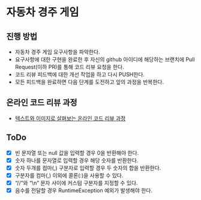 # 자동차 경주 게임
## 진행 방법
* 자동차 경주 게임 요구사항을 파악한다.
* 요구사항에 대한 구현을 완료한 후 자신의 github 아이디에 해당하는 브랜치에 Pull Request(이하 PR)를 통해 코드 리뷰 요청을 한다.
* 코드 리뷰 피드백에 대한 개선 작업을 하고 다시 PUSH한다.
* 모든 피드백을 완료하면 다음 단계를 도전하고 앞의 과정을 반복한다.

## 온라인 코드 리뷰 과정
* [텍스트와 이미지로 살펴보는 온라인 코드 리뷰 과정](https://github.com/next-step/nextstep-docs/tree/master/codereview)

## ToDo
* [x]  빈 문자열 또는 null 값을 입력할 경우 0을 반환해야 한다.
* [x]  숫자 하나를 문자열로 입력할 경우 해당 숫자를 반환한다.
* [x]  숫자 두개를 컴마(,) 구분자로 입력할 경우 두 숫자의 합을 반환한다.
* [x]  구분자를 컴마(,) 이외에 콜론(:)을 사용할 수 있다.
* [x]  “//”와 “\n” 문자 사이에 커스텀 구분자를 지정할 수 있다. 
* [x]  음수를 전달할 경우 RuntimeException 예외가 발생해야 한다.